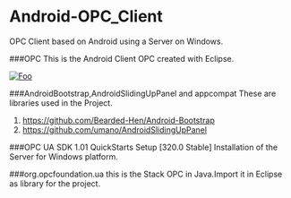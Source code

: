 # Android-OPC_Client
OPC Client based on Android using a Server on Windows.

###OPC
This is the Android Client OPC created with Eclipse.

[![Foo](http://i59.tinypic.com/z91u9.png)](https://play.google.com/store/apps/details?id=com.project.opc)


###AndroidBootstrap,AndroidSlidingUpPanel and appcompat
These are libraries used in the Project.

1. https://github.com/Bearded-Hen/Android-Bootstrap
2. https://github.com/umano/AndroidSlidingUpPanel

###OPC UA SDK 1.01 QuickStarts Setup [320.0 Stable]
Installation of the Server for Windows platform.

###org.opcfoundation.ua
this is the Stack OPC in Java.Import it in Eclipse as library for the project.
